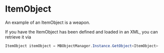 # ItemObject

An example of an ItemObject is a weapon.

If you have the ItemObject has been defined and loaded in an XML, you can retrieve it via
```csharp
ItemObject itemObject = MBObjectManager.Instance.GetObject<ItemObject>(itemObjectId);
```
